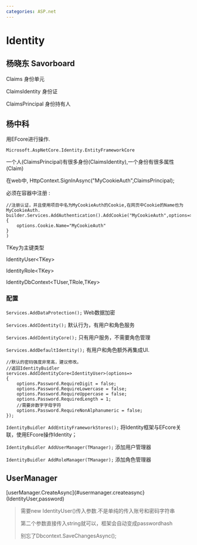 ```yaml
---
categories: ASP.net
---
```


# Identity

## 杨晓东 Savorboard

Claims 身份单元

ClaimsIdentity 身份证

ClaimsPrincipal 身份持有人

## 杨中科

用EFcore进行操作.

`Microsoft.AspNetCore.Identity.EntityFrameworkCore`

一个人(ClaimsPrincipal)有很多身份(ClaimsIdentity),一个身份有很多属性(Claim)

在web中, HttpContext.SignInAsync(\"MyCookieAuth\",ClaimsPrincipal);

必须在容器中注册 :

    //注册认证，并且使用项目中名为MyCookieAuth的Cookie,在网页中Cookie的Name也为MyCookieAuth.
    builder.Services.AddAuthentication().AddCookie("MyCookieAuth",options=>
    {
        options.Cookie.Name="MyCookieAuth"
    }
    )

TKey为主键类型

IdentityUser\<TKey\>

IdentityRole\<TKey\>

IdentityDbContext\<TUser,TRole,TKey\>

### 配置

`Services.AddDataProtection();` Web数据加密

`Services.AddIdentity();` 默认行为，有用户和角色服务

`Services.AddIdentityCore();` 只有用户服务，不需要角色管理

`Services.AddDefaultIdentity();` 有用户和角色额外再集成UI.

    //默认的密码强度非常高，建议修改。
    //返回IdentityBuidler
    services.AddIdentityCore<IdentityUser>(options=>
    {
        options.Password.RequireDigit = false;
        options.Password.RequireLowercase = false;
        options.Password.RequireUppercase = false;
        options.Password.RequiredLength = 1;
        //需要非数字字母字符
        options.Password.RequireNonAlphanumeric = false;
    });

`IdentityBuidler AddEntityFrameworkStores();`
将Identity框架与EFcore关联，使用EFcore操作Identity；

`IdentityBuidler AddUserManager(TManager);` 添加用户管理器

`IdentityBuidler AddRoleManager(TManager);` 添加角色管理器

## UserManager

[userManager.CreateAsync]{#usermanager.createasync}(IdentityUser,password)

> 需要new IdentityUser()传入参数.不是单纯的传入账号和密码字符串
>
> 第二个参数直接传入string就可以，框架会自动变成passwordhash
>
> 别忘了Dbcontext.SaveChangesAsync();

